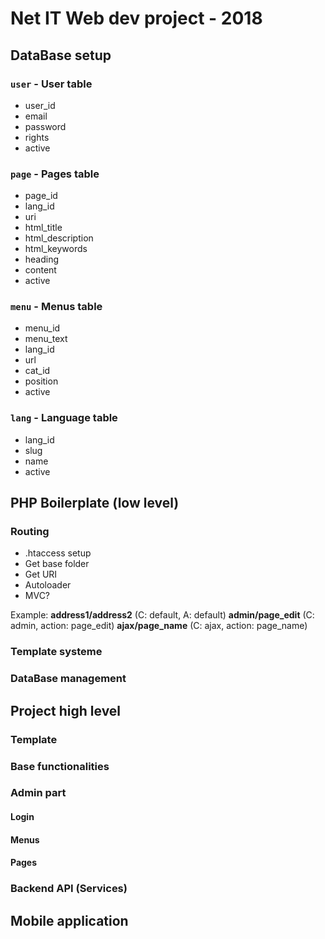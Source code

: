 # Net IT Web dev project - 2018

## DataBase setup
### `user` - User table
- user_id
- email
- password
- rights
- active

### `page` - Pages table
- page_id
- lang_id
- uri
- html_title
- html_description
- html_keywords
- heading
- content
- active

### `menu` - Menus table
- menu_id
- menu_text
- lang_id
- url
- cat_id
- position
- active

### `lang` - Language table
- lang_id
- slug
- name
- active

## PHP Boilerplate (low level)

### Routing
- .htaccess setup
- Get base folder
- Get URI
- Autoloader
- MVC?

Example:
**address1/address2** (C: default, A: default)
**admin/page_edit** (C: admin, action: page_edit)
**ajax/page_name** (C: ajax, action: page_name)


### Template systeme
### DataBase management



## Project high level

### Template
### Base functionalities
### Admin part
#### Login
#### Menus
#### Pages

### Backend API (Services)

## Mobile application


